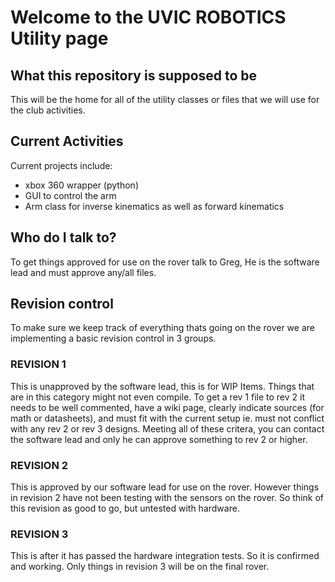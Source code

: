 # Welcome to the UVIC ROBOTICS Utility page


## What this repository is supposed to be

This will be the home for all of the utility classes or files that we will use for the club activities.

## Current Activities

Current projects include:
- xbox 360 wrapper (python)
- GUI to control the arm 
- Arm class for inverse kinematics as well as forward kinematics

## Who do I talk to?
To get things approved for use on the rover talk to Greg, He is the software lead and must approve any/all files.

## Revision control
To make sure we keep track of everything thats going on the rover we are implementing a basic revision control in 3 groups.

### REVISION 1
This is unapproved by the software lead, this is for WIP Items. Things that are in this category might not even compile. To get a rev 1 file to rev 2 it needs to be well commented, have a wiki page, clearly indicate sources (for math or datasheets), and must fit with the current setup ie. must not conflict with any rev 2 or rev 3 designs. Meeting all of these critera, you can contact the software lead and only he can approve something to rev 2 or higher.

### REVISION 2
This is approved by our software lead for use on the rover. However things in revision 2 have not been testing with the sensors on the rover. So think of this revision as good to go, but untested with hardware.

### REVISION 3
This is after it has passed the hardware integration tests. So it is confirmed and working. Only things in revision 3 will be on the final rover.
